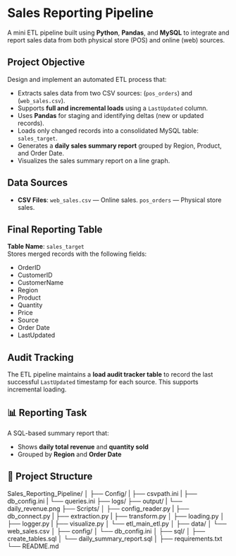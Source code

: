 # Sales Reporting Pipeline

A mini ETL pipeline built using **Python**, **Pandas**, and **MySQL** to integrate and report sales data from both physical store (POS) and online (web) sources.

## Project Objective

Design and implement an automated ETL process that:
- Extracts sales data from two CSV sources: (`pos_orders`) and (`web_sales.csv`).
- Supports **full and incremental loads** using a `LastUpdated` column.
- Uses **Pandas** for staging and identifying deltas (new or updated records).
- Loads only changed records into a consolidated MySQL table: `sales_target`.
- Generates a **daily sales summary report** grouped by Region, Product, and Order Date.
- Visualizes the sales summary report on a line graph.

## Data Sources

- **CSV Files**: `web_sales.csv` — Online sales.
                `pos_orders` — Physical store sales.

## Final Reporting Table

**Table Name**: `sales_target`  
Stores merged records with the following fields:
- OrderID
- CustomerID
- CustomerName
- Region
- Product
- Quantity
- Price
- Source
- Order Date
- LastUpdated

## Audit Tracking

The ETL pipeline maintains a **load audit tracker table** to record the last successful `LastUpdated` timestamp for each source. This supports incremental loading.

## 📊 Reporting Task

A SQL-based summary report that:
- Shows **daily total revenue** and **quantity sold**
- Grouped by **Region** and **Order Date**

## 📁 Project Structure

Sales_Reporting_Pipeline/
│
├── Config/
|   ├── csvpath.ini
|   ├── db_config.ini
|   └── queries.ini
├── logs/
├── output/
|   └── daily_revenue.png
├── Scripts/
│   ├── config_reader.py
|   ├── db_connect.py
|   ├── extraction.py
|   ├── transform.py
│   ├── loading.py
│   ├── logger.py
|   ├── visualize.py
│   └── etl_main_etl.py
│
├── data/
│ └── web_sales.csv
│
├── config/
│ └── db_config.ini
│
├── sql/
│ ├── create_tables.sql
│ └── daily_summary_report.sql
│
├── requirements.txt
└── README.md
